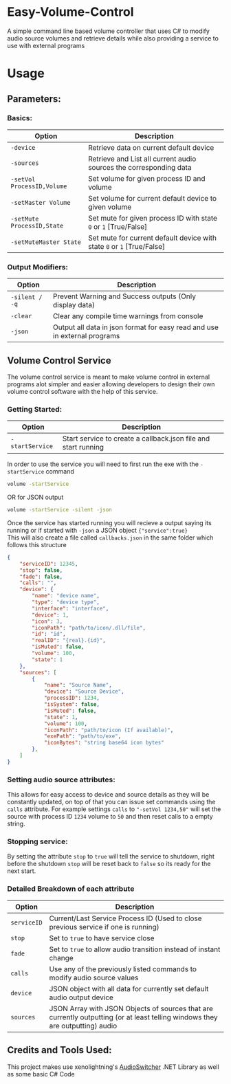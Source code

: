 # Easy-Volume-Control
A simple command line based volume controller that uses C# to modify audio source volumes and retrieve details while also providing a service to use with external programs

# Usage

## Parameters:
### Basics:
| Option      | Description |
| ----------- | ----------- |
| `-device`   |Retrieve data on current default device|
| `-sources`   |Retrieve and List all current audio sources the corresponding data|  
| `-setVol ProcessID,Volume`   |Set volume for given process ID and volume|  
| `-setMaster Volume`   | Set volume for current default device to given volume |  
| `-setMute ProcessID,State`   | Set mute for given process ID with state `0` or `1` [True/False]         |  
| `-setMuteMaster State`   | Set mute for current default device with state `0` or `1` [True/False]       |  

### Output Modifiers:
| Option      | Description |
| ----------- | ----------- |
| `-silent / -q`   |Prevent Warning and Success outputs (Only display data)|
| `-clear`   |Clear any compile time warnings from console|   
| `-json`   |Output all data in json format for easy read and use in external programs|

## Volume Control Service
The volume control service is meant to make volume control in external programs alot simpler and easier allowing developers to design their own volume control software with the help of this service.

### Getting Started:
| Option      | Description |
| ----------- | ----------- |
| `-startService`   |Start service to create a callback.json file and start running|

In order to use the service you will need to first run the exe with the `-startService` command  
```cmd 
volume -startService
```
OR for JSON output
```cmd 
volume -startService -silent -json
```
Once the service has started running you will recieve a output saying its running or if started with `-json` a JSON object `{"service":true}`  
This will also create a file called `callbacks.json` in the same folder which follows this structure
```json
{
    "serviceID": 12345,
    "stop": false,
    "fade": false,
    "calls": "",
    "device": {
        "name": "device name",
        "type": "device type",
        "interface": "interface",
        "device": 1,
        "icon": 3,
        "iconPath": "path/to/icon/.dll/file",
        "id": "id",
        "realID": "{real}.{id}",
        "isMuted": false,
        "volume": 100,
        "state": 1
    },
    "sources": [
        {
            "name": "Source Name",
            "device": "Source Device",
            "processID": 1234,
            "isSystem": false,
            "isMuted": false,
            "state": 1,
            "volume": 100,
            "iconPath": "path/to/icon (If available)",
            "exePath": "path/to/exe",
            "iconBytes": "string base64 icon bytes"
        },
    ]
}
```
### Setting audio source attributes:
This allows for easy access to device and source details as they will be constantly updated, on top of that you can issue set commands using the `calls` attribute.
For example settings `calls` to `"-setVol 1234,50"` will set the source with process ID `1234` volume to `50` and then reset calls to a empty string.

### Stopping service:
By setting the attribute `stop` to `true` will tell the service to shutdown, right before the shutdown `stop` will be reset back to `false` so its ready for the next start.

### Detailed Breakdown of each attribute
| Option      | Description |
| ----------- | ----------- |
| `serviceID`   |Current/Last Service Process ID (Used to close previous service if one is running)|
| `stop`   |Set to `true` to have service close|
| `fade`   |Set to `true` to allow audio transition instead of instant change|
| `calls`   |Use any of the previously listed commands to modify audio source values|
| `device`   |JSON object with all data for currently set default audio output device|
| `sources`   |JSON Array with JSON Objects of sources that are currently outputting (or at least telling windows they are outputting) audio|


## Credits and Tools Used:
This project makes use xenolightning's [AudioSwitcher](https://github.com/xenolightning/AudioSwitcher) .NET Library as well as some basic C# Code 
